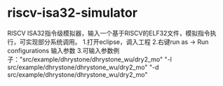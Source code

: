 # riscv-isa32-simulator
RISCV ISA32指令级模拟器，输入一个基于RISCV的ELF32文件，模拟指令执行，可实现部分系统调用。
1.打开eclipse，调入工程
2.右键run as -> Run configurations 输入参数
3.可输入参数例子："src/example/dhrystone/dhrystone_wu/dry2_mo" "-l src/example/dhrystone/dhrystone_wu/dry2_mo" 
  "-d src/example/dhrystone/dhrystone_wu/dry2_mo"
